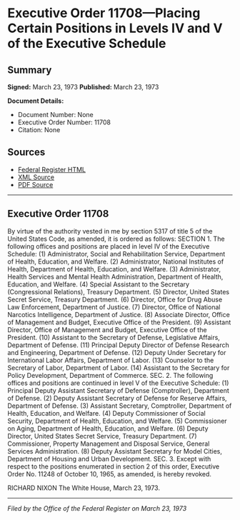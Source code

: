 # Executive Order 11708—Placing Certain Positions in Levels IV and V of the Executive Schedule

## Summary

**Signed:** March 23, 1973
**Published:** March 23, 1973

**Document Details:**
- Document Number: None
- Executive Order Number: 11708
- Citation: None

## Sources
- [Federal Register HTML](https://www.presidency.ucsb.edu/documents/executive-order-11708-placing-certain-positions-levels-iv-and-v-the-executive-schedule)
- [XML Source](None)
- [PDF Source](None)

---

## Executive Order 11708

By virtue of the authority vested in me by section 5317 of title 5 of the United States Code, as amended, it is ordered as follows:
SECTION 1. The following offices and positions are placed in level IV of the Executive Schedule:
    (1) Administrator, Social and Rehabilitation Service, Department of Health, Education, and Welfare.
    (2) Administrator, National Institutes of Health, Department of Health, Education, and Welfare.
    (3) Administrator, Health Services and Mental Health Administration, Department of Health, Education, and Welfare.
    (4) Special Assistant to the Secretary (Congressional Relations), Treasury Department.
    (5) Director, United States Secret Service, Treasury Department.
    (6) Director, Office for Drug Abuse Law Enforcement, Department of Justice.
    (7) Director, Office of National Narcotics Intelligence, Department of Justice.
    (8) Associate Director, Office of Management and Budget, Executive Office of the President.
    (9) Assistant Director, Office of Management and Budget, Executive Office of the President.
    (10) Assistant to the Secretary of Defense, Legislative Affairs, Department of Defense.
    (11) Principal Deputy Director of Defense Research and Engineering, Department of Defense.
    (12) Deputy Under Secretary for International Labor Affairs, Department of Labor.
    (13) Counselor to the Secretary of Labor, Department of Labor.
    (14) Assistant to the Secretary for Policy Development, Department of Commerce.
SEC. 2. The following offices and positions are continued in level V of the Executive Schedule:
    (1) Principal Deputy Assistant Secretary of Defense (Comptroller), Department of Defense.
    (2) Deputy Assistant Secretary of Defense for Reserve Affairs, Department of Defense.
    (3) Assistant Secretary, Comptroller, Department of Health, Education, and Welfare.
    (4) Deputy Commissioner of Social Security, Department of Health, Education, and Welfare.
    (5) Commissioner on Aging, Department of Health, Education, and Welfare.
    (6) Deputy Director, United States Secret Service, Treasury Department.
    (7) Commissioner, Property Management and Disposal Service, General Services Administration.
    (8) Deputy Assistant Secretary for Model Cities, Department of Housing and Urban Development.
SEC. 3. Except with respect to the positions enumerated in section 2 of this order, Executive Order No. 11248 of October 10, 1965, as amended, is hereby revoked.

RICHARD NIXON
The White House,
March 23, 1973.

---

*Filed by the Office of the Federal Register on March 23, 1973*
